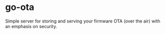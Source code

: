 # go-ota
Simple server for storing and serving your firmware OTA (over the air) with an emphasis on security.
